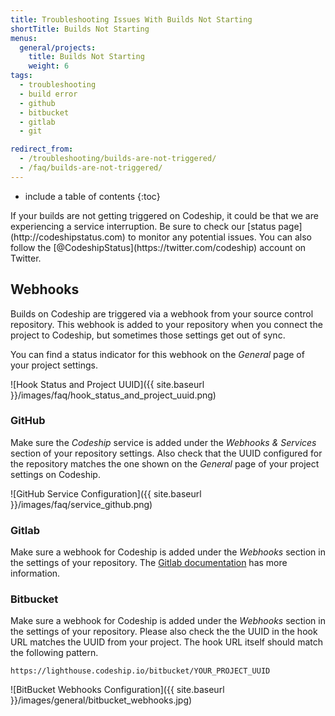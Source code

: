 ```yaml
---
title: Troubleshooting Issues With Builds Not Starting
shortTitle: Builds Not Starting
menus:
  general/projects:
    title: Builds Not Starting
    weight: 6
tags:
  - troubleshooting
  - build error
  - github
  - bitbucket
  - gitlab
  - git

redirect_from:
  - /troubleshooting/builds-are-not-triggered/
  - /faq/builds-are-not-triggered/
---
```


* include a table of contents
{:toc}

<div class="info-block">
If your builds are not getting triggered on Codeship, it could be that we are experiencing a service interruption. Be sure to check our [status page](http://codeshipstatus.com) to monitor any potential issues. You can also follow the [@CodeshipStatus](https://twitter.com/codeship) account on Twitter.
</div>

## Webhooks

Builds on Codeship are triggered via a webhook from your source control repository. This webhook is added to your repository when you connect the project to Codeship, but sometimes those settings get out of sync.

You can find a status indicator for this webhook on the _General_ page of your project settings.

![Hook Status and Project UUID]({{ site.baseurl }}/images/faq/hook_status_and_project_uuid.png)

### GitHub

Make sure the _Codeship_ service is added under the _Webhooks & Services_ section of your repository settings. Also check that the UUID configured for the repository matches the one shown on the _General_ page of your project settings on Codeship.

![GitHub Service Configuration]({{ site.baseurl }}/images/faq/service_github.png)

### Gitlab

Make sure a webhook for Codeship is added under the _Webhooks_ section in the settings of your repository. The [Gitlab documentation](https://docs.gitlab.com/ce/user/project/integrations/webhooks.html) has more information.

### Bitbucket

Make sure a webhook for Codeship is added under the _Webhooks_ section in the settings of your repository. Please also check the the UUID in the hook URL matches the UUID from your project. The hook URL itself should match the following pattern.

```
https://lighthouse.codeship.io/bitbucket/YOUR_PROJECT_UUID
```

![BitBucket Webhooks Configuration]({{ site.baseurl }}/images/general/bitbucket_webhooks.jpg)
